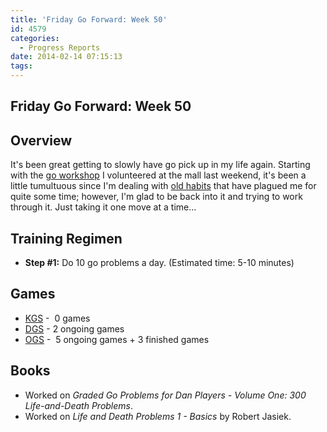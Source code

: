 ```yaml
---
title: 'Friday Go Forward: Week 50'
id: 4579
categories:
  - Progress Reports
date: 2014-02-14 07:15:13
tags:
---
```


## Friday Go Forward: Week 50

## Overview

It's been great getting to slowly have go pick up in my life again. Starting with the [go workshop](http://www.bengozen.com/chinese-new-year-2014-mall-go-demo/ "Chinese New Year 2014 Mall Go Demo") I volunteered at the mall last weekend, it's been a little tumultuous since I'm dealing with [old habits](http://www.bengozen.com/caught-bloodlust/ "Caught In Bloodlust Again…") that have plagued me for quite some time; however, I'm glad to be back into it and trying to work through it. Just taking it one move at a time...

## Training Regimen

*   **Step #1:** Do 10 go problems a day. (Estimated time: 5-10 minutes)

## Games

*   [KGS](http://www.gokgs.com "KGS Website") -  0 games
*   [DGS](http://www.dragongoserver.net/userinfo.php?uid=60385 "Dragon Go Server - BenGoZen") - 2 ongoing games
*   [OGS](http://online-go.com/user/view/549/BenGoZen "Online Go Server - BenGoZen") -  5 ongoing games + 3 finished games

## Books

*   Worked on _Graded Go Problems for Dan Players - Volume One: 300 Life-and-Death Problems_.
*   Worked on _Life and Death Problems 1 - Basics_ by Robert Jasiek.